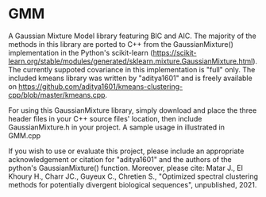 # GMM
 A Gaussian Mixture Model library featuring BIC and AIC. The majority of the methods in this library are ported to C++ from the GaussianMixture() implementation in the Python's scikit-learn (https://scikit-learn.org/stable/modules/generated/sklearn.mixture.GaussianMixture.html). The currently suppoted covariance in this implementation is "full" only. The included kmeans library was written by "aditya1601" and is freely available on https://github.com/aditya1601/kmeans-clustering-cpp/blob/master/kmeans.cpp.

 For using this GaussianMixture library, simply download and place the three header files in your C++ source files' location, then include GaussianMixture.h in your project.
 A sample usage in illustrated in GMM.cpp

If you wish to use or evaluate this project, please include an appropriate acknowledgement or citation for "aditya1601" and the authors of the python's GaussianMixture() function. Moreover, please cite:
Matar J., El Khoury H., Charr JC., Guyeux C., Chretien S., "Optimized spectral clustering methods for potentially divergent biological sequences", unpublished, 2021.
